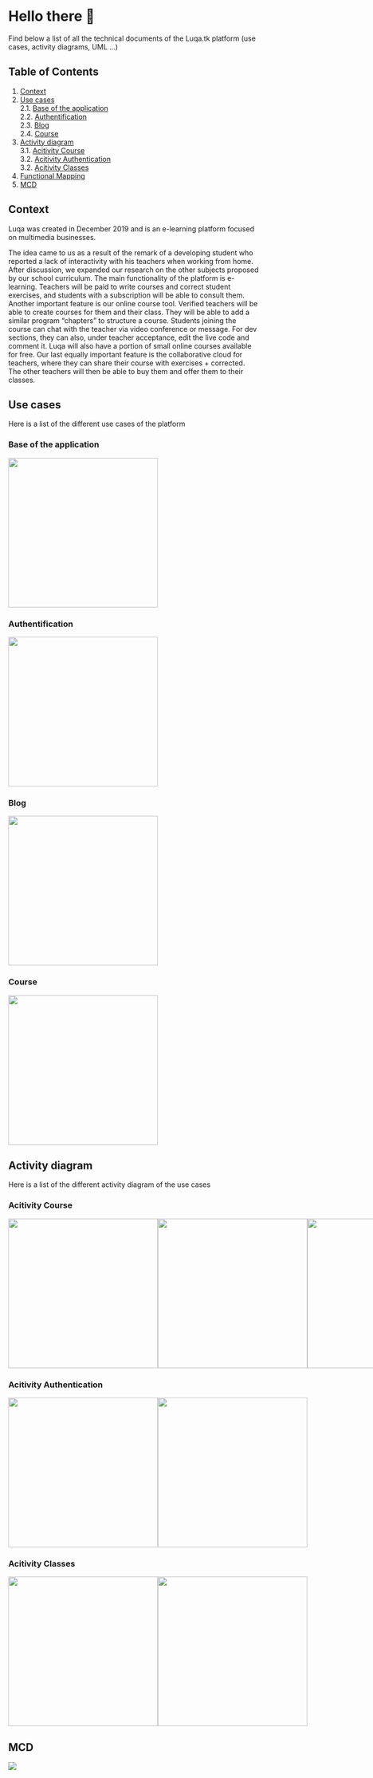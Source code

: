 # Hello there 👋
Find below a list of all the technical documents of the Luqa.tk platform (use cases, activity diagrams, UML ...)


## Table of Contents
1. [Context](#context)
2. [Use cases](#use-cases) <br>
2.1. [Base of the application](#base-of-the-application) <br>
2.2. [Authentification](#authentification) <br>
2.3. [Blog](#blog) <br>
2.4. [Course](#course) <br>
3. [Activity diagram](#activity-diagram) <br>
3.1. [Acitivity Course](#acitivity-course) <br>
3.2. [Acitivity Authentication](#acitivity-authentication) <br>
3.2. [Acitivity Classes](#acitivity-classes) <br>
4. [Functional Mapping](#functional-mapping)
5. [MCD](#mcd)

## Context
Luqa was created in December 2019 and is an e-learning platform focused on multimedia businesses.

The idea came to us as a result of the remark of a developing student who reported a lack of interactivity with his teachers when working from home. After discussion, we expanded our research on the other subjects proposed by our school curriculum.
The main functionality of the platform is e-learning. Teachers will be paid to write courses and correct student exercises, and students with a subscription will be able to consult them.
Another important feature is our online course tool. Verified teachers will be able to create courses for them and their class. They will be able to add a similar program “chapters” to structure a course. Students joining the course can chat with the teacher via video conference or message. For dev sections, they can also, under teacher acceptance, edit the live code and comment it.
Luqa will also have a portion of small online courses available for free.
Our last equally important feature is the collaborative cloud for teachers, where they can share their course with exercises + corrected. The other teachers will then be able to buy them and offer them to their classes.

## Use cases
Here is a list of the different use cases of the platform

### Base of the application
<img src="https://raw.githubusercontent.com/LuqaEducation/docs/master/uses_cases-Base.png" width="300px" height="300px">

### Authentification
<img src="https://raw.githubusercontent.com/LuqaEducation/docs/master/uses_cases-Authentification.png" width="300px" height="300px">

### Blog
<img src="https://raw.githubusercontent.com/LuqaEducation/docs/master/uses_cases-Blog.png" width="300px" height="300px">

### Course
<img src="https://raw.githubusercontent.com/LuqaEducation/docs/master/uses_cases-Cours.png" width="300px" height="300px">


## Activity diagram
Here is a list of the different activity diagram of the use cases

### Acitivity Course
<div style="display: flex">
  <img src="https://raw.githubusercontent.com/LuqaEducation/docs/master/Course_create.png" width="300px" height="300px">
  <img src="https://raw.githubusercontent.com/LuqaEducation/docs/master/Course_edit.png" width="300px" height="300px">
  <img src="https://raw.githubusercontent.com/LuqaEducation/docs/master/Course_delete.png" width="300px" height="300px">
  <img src="https://raw.githubusercontent.com/LuqaEducation/docs/master/Course_homepage.png" width="300px" height="300px">
  <img src="https://raw.githubusercontent.com/LuqaEducation/docs/master/Course_item.png" width="300px" height="300px">
</div>


### Acitivity Authentication
<div style="display: flex">
  <img src="https://raw.githubusercontent.com/LuqaEducation/docs/master/Auth_login.png" width="300px" height="300px">
  <img src="https://raw.githubusercontent.com/LuqaEducation/docs/master/Auth_register.png" width="300px" height="300px">
</div>


### Acitivity Classes
<div style="display: flex">
  <img src="https://raw.githubusercontent.com/LuqaEducation/docs/master/Class_create.png" width="300px" height="300px">
  <img src="https://raw.githubusercontent.com/LuqaEducation/docs/master/Class_join.png" width="300px" height="300px">
</div>

## MCD
<div style="display: flex">
  <img src="https://raw.githubusercontent.com/LuqaEducation/docs/master/MCD.png">
</div>

